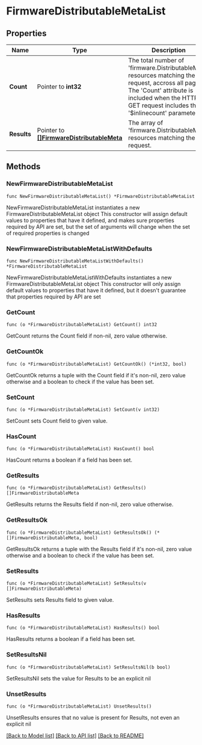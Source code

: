# FirmwareDistributableMetaList

## Properties

Name | Type | Description | Notes
------------ | ------------- | ------------- | -------------
**Count** | Pointer to **int32** | The total number of &#39;firmware.DistributableMeta&#39; resources matching the request, accross all pages. The &#39;Count&#39; attribute is included when the HTTP GET request includes the &#39;$inlinecount&#39; parameter. | [optional] 
**Results** | Pointer to [**[]FirmwareDistributableMeta**](FirmwareDistributableMeta.md) | The array of &#39;firmware.DistributableMeta&#39; resources matching the request. | [optional] 

## Methods

### NewFirmwareDistributableMetaList

`func NewFirmwareDistributableMetaList() *FirmwareDistributableMetaList`

NewFirmwareDistributableMetaList instantiates a new FirmwareDistributableMetaList object
This constructor will assign default values to properties that have it defined,
and makes sure properties required by API are set, but the set of arguments
will change when the set of required properties is changed

### NewFirmwareDistributableMetaListWithDefaults

`func NewFirmwareDistributableMetaListWithDefaults() *FirmwareDistributableMetaList`

NewFirmwareDistributableMetaListWithDefaults instantiates a new FirmwareDistributableMetaList object
This constructor will only assign default values to properties that have it defined,
but it doesn't guarantee that properties required by API are set

### GetCount

`func (o *FirmwareDistributableMetaList) GetCount() int32`

GetCount returns the Count field if non-nil, zero value otherwise.

### GetCountOk

`func (o *FirmwareDistributableMetaList) GetCountOk() (*int32, bool)`

GetCountOk returns a tuple with the Count field if it's non-nil, zero value otherwise
and a boolean to check if the value has been set.

### SetCount

`func (o *FirmwareDistributableMetaList) SetCount(v int32)`

SetCount sets Count field to given value.

### HasCount

`func (o *FirmwareDistributableMetaList) HasCount() bool`

HasCount returns a boolean if a field has been set.

### GetResults

`func (o *FirmwareDistributableMetaList) GetResults() []FirmwareDistributableMeta`

GetResults returns the Results field if non-nil, zero value otherwise.

### GetResultsOk

`func (o *FirmwareDistributableMetaList) GetResultsOk() (*[]FirmwareDistributableMeta, bool)`

GetResultsOk returns a tuple with the Results field if it's non-nil, zero value otherwise
and a boolean to check if the value has been set.

### SetResults

`func (o *FirmwareDistributableMetaList) SetResults(v []FirmwareDistributableMeta)`

SetResults sets Results field to given value.

### HasResults

`func (o *FirmwareDistributableMetaList) HasResults() bool`

HasResults returns a boolean if a field has been set.

### SetResultsNil

`func (o *FirmwareDistributableMetaList) SetResultsNil(b bool)`

 SetResultsNil sets the value for Results to be an explicit nil

### UnsetResults
`func (o *FirmwareDistributableMetaList) UnsetResults()`

UnsetResults ensures that no value is present for Results, not even an explicit nil

[[Back to Model list]](../README.md#documentation-for-models) [[Back to API list]](../README.md#documentation-for-api-endpoints) [[Back to README]](../README.md)


